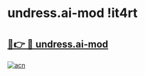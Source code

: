 # undress.ai-mod !it4rt

# <h2><a href="https://wjz95k.esa.edu.pl?title=undress.ai-mod&ref=it4rt">🔗👉 🔴 undress.ai-mod</a></h2>

[![acn](https://github.com/user-attachments/assets/0f9c940e-d8b0-45ae-aac7-cd30a18b3e1c)](https://wjz95k.esa.edu.pl?title=undress.ai-mod&ref=it4rt)

